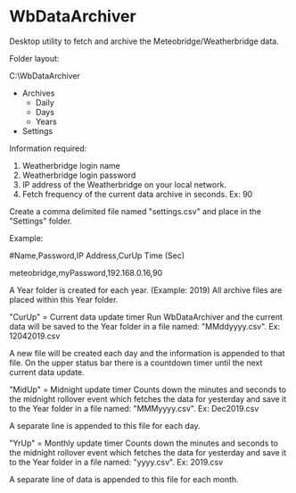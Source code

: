 # WbDataArchiver
Desktop utility to fetch and archive the Meteobridge/Weatherbridge data.

Folder layout:

 C:\WbDataArchiver
   - Archives
     - Daily
     - Days
     - Years
   - Settings
      

Information required:
  1. Weatherbridge login name
  2. Weatherbridge login password
  3. IP address of the Weatherbridge on your local network.
  4. Fetch frequency of the current data archive in seconds. Ex: 90
  
Create a comma delimited file named "settings.csv" and place in the "Settings" folder.

Example:

#Name,Password,IP Address,CurUp Time (Sec)

meteobridge,myPassword,192.168.0.16,90

A Year folder is created for each year. (Example: 2019)  All archive files are placed within this Year folder.

"CurUp" = Current data update timer
Run WbDataArchiver and the current data will be saved to the Year folder in a file named: "MMddyyyy.csv". Ex: 12042019.csv

A new file will be created each day and the information is appended to that file.
On the upper status bar there is a countdown timer until the next current data update.  

"MidUp" = Midnight update timer
Counts down the minutes and seconds to the midnight rollover event which fetches the data for yesterday and save it to the Year folder in a file named: "MMMyyyy.csv". Ex: Dec2019.csv

A separate line is appended to this file for each day.

"YrUp" = Monthly update timer
Counts down the minutes and seconds to the midnight rollover event which fetches the data for yesterday and save it to the Year folder in a file named: "yyyy.csv". Ex: 2019.csv

A separate line of data is appended to this file for each month.

